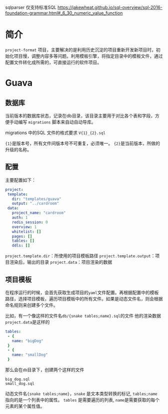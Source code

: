  sqlparser
 仅支持标准SQL
 https://jakewheat.github.io/sql-overview/sql-2016-foundation-grammar.html#_6_30_numeric_value_function

 # 简介

 `project-format` 项目，主要解决的是利用历史沉淀的项目重新开发新项目时，初始化项目慢，调整内容多等问题。利用模板引擎，将指定目录中的模板文件，通过配置文件转化成所需的，可直接运行的软件项目。

 # Guava

 ## 数据库

 当前版本的数据库状态，记录在db目录，该目录主要用于对比各个表和字段，方便手动编写 `migrations` 脚本来自动自动导库。

 migrations 中的SQL 文件的格式要求 `V{1}_{2}.sql`
 
 `{1}`是版本号，所有文件间版本号不可重复，必须唯一。
 `{2}`是当前版本，所做的升级的名称。

 ## 配置

主要配置如下：

 ```yaml
project:
  template:
    dir: "templates/guava"
    output: "../cardroom"
  data:
    project_name: "cardroom"
    auth: 1
    redis_session: 0
    overview: 1
    whitelist: []
    pages: []
    tables: []
    ddls: []
 ```

 `project.template.dir`：所使用的项目模板路径
 `project.template.output`：项目渲染后，输出的目录
 `project.data`：项目渲染的数据


 ## 项目模板

 在程序运行的时候，会首先获取生成项目的`yaml`文件配置。再根据配置中的模板路径，选择项目模板，遍历项目模板中的所有文件。如果是动态文件名，则会根据命名规则来创建多个文件。

 比如，有一个像这样的文件名`db/{snake tables;name}.sql`的文件
 他的渲染数据`project.data`是这样的
 ```yaml
tables:
  - {
    name: "bigDog"
  }
  - {
    name: "smallDog"
  }
 ```

那么会在`db`目录下，创建两个这样的文件
```text
big_dog.sql
small_dog.sql
```

动态文件名`{snake tables;name}`，`snake` 是文本类型转换的标记,  `tables;name` 指向的是一个列表中的属性。 `tables` 是需要遍历的列表, `name`是需要获取的每个元素的某个属性值。



